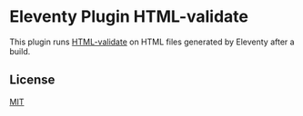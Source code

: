 # Eleventy Plugin HTML-validate

This plugin runs [HTML-validate] on HTML files generated by Eleventy after a build.

## License

[MIT](LICENSE.txt)

[html-validate]: https://html-validate.org/
